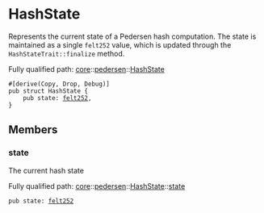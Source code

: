 # HashState

Represents the current state of a Pedersen hash computation.
The state is maintained as a single `felt252` value, which is updated
through the `HashStateTrait::finalize` method.

Fully qualified path: [core](./core.md)::[pedersen](./core-pedersen.md)::[HashState](./core-pedersen-HashState.md)

<pre><code class="language-cairo">#[derive(Copy, Drop, Debug)]
pub struct HashState {
    pub state: <a href="core-felt252.html">felt252</a>,
}</code></pre>

## Members

### state

The current hash state

Fully qualified path: [core](./core.md)::[pedersen](./core-pedersen.md)::[HashState](./core-pedersen-HashState.md)::[state](./core-pedersen-HashState.md#state)

<pre><code class="language-cairo">pub state: <a href="core-felt252.html">felt252</a></code></pre>


